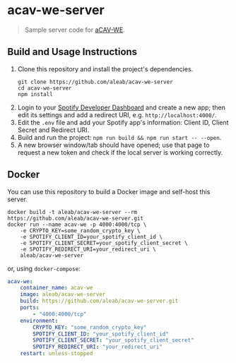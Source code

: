 # acav-we-server
> Sample server code for [aCAV-WE](https://github.com/aleab/acav-we).

## Build and Usage Instructions
1. Clone this repository and install the project's dependencies.
   ```
   git clone https://github.com/aleab/acav-we-server
   cd acav-we-server
   npm install
   ```
2. Login to your [Spotify Developer Dashboard](https://developer.spotify.com/dashboard/) and create a new app; then edit its settings and add a redirect URI, e.g. `http://localhost:4000/`.
3. Edit the `.env` file and add your Spotify app's information: Client ID, Client Secret and Redirect URI.
4. Build and run the project: `npm run build && npm run start -- --open`.
5. A new browser window/tab should have opened; use that page to request a new token and check if the local server is working correctly.

## Docker
You can use this repository to build a Docker image and self-host this server.

```shell
docker build -t aleab/acav-we-server --rm https://github.com/aleab/acav-we-server.git
docker run --name acav-we -p 4000:4000/tcp \
    -e CRYPTO_KEY=some_random_crypto_key \
    -e SPOTIFY_CLIENT_ID=your_spotify_client_id \
    -e SPOTIFY_CLIENT_SECRET=your_spotify_client_secret \
    -e SPOTIFY_REDIRECT_URI=your_redirect_uri \
    aleab/acav-we-server
```

or, using `docker-compose`:

```yaml
acav-we:
    container_name: acav-we
    image: aleab/acav-we-server
    build: https://github.com/aleab/acav-we-server.git
    ports:
        - "4000:4000/tcp"
    environment:
        CRYPTO_KEY: "some_random_crypto_key"
        SPOTIFY_CLIENT_ID: "your_spotify_client_id"
        SPOTIFY_CLIENT_SECRET: "your_spotify_client_secret"
        SPOTIFY_REDIRECT_URI: "your_redirect_uri"
    restart: unless-stopped
```
